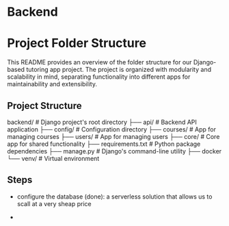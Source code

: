 # Backend

# Project Folder Structure

This README provides an overview of the folder structure for our Django-based tutoring app project. The project is organized with modularity and scalability in mind, separating functionality into different apps for maintainability and extensibility.

## Project Structure

backend/  # Django project's root directory
    ├── api/  # Backend API application
    ├── config/  # Configuration directory
    ├── courses/  # App for managing courses
    ├── users/  # App for managing users
    ├── core/  # Core app for shared functionality
    ├── requirements.txt  # Python package dependencies
    ├── manage.py  # Django's command-line utility
    ├── docker
    └── venv/  # Virtual environment

## Steps

- configure the database (done):
    a serverless solution that allows us to scall at a very sheap price

- 